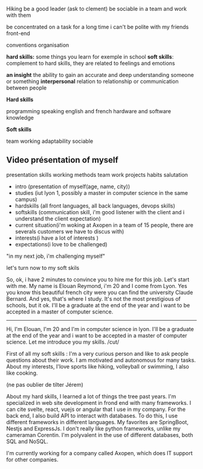 Hiking
be a good leader (ask to clement)
be sociable in a team and work with them

be concentrated on a task for a long time
i can't be polite with my friends
front-end


conventions
organisation

**hard skills:** some things you learn for exemple in school
**soft skills**: complement to hard skills, they are related to feelings and emotions

**an insight** the ability to gain an accurate and deep understanding someone or something
**interpersonal** relation to relationship or communication between people


**Hard skills**

programming 
speaking english and french
hardware and software knowledge

**Soft skills**

team working
adaptability
sociable

## Video présentation of myself

presentation
skills
working methods
team work
projects
habits
salutation


- intro (presentation of myself(age, name, city)) 
- studies (iut lyon 1, possibly a master in computer science in the same campus)
- hardskills (all front languages,  all back languages, devops skills)
- softskills (communication skill, i'm good listener with the client and i understand the client expectation)
- current situation(i'm woking at Axopen in a team of 15 people, there are severals customers we have to discus with)
- interests(i have a lot of interests )
- expectations(i love to be challenged)


"in my next job, i'm challenging myself"

let's turn now to my soft skils


So, ok, i have 2 minutes to convince you to hire me for this job.
Let's start with me. My name is Elouan Reymond, i'm 20 and I come from Lyon. Yes you know this beautiful french city were you can find the university Claude Bernard. And yes, that's where I study. It's not the most prestigious of schools, but it ok. I'll be a graduate at the end of the year and i want to be accepted in a master of computer science. 

--------------------------------------------

Hi, I'm Elouan, I'm 20 and I'm in computer science in lyon. I'll be a graduate at the end of the year and i want to be accepted in a master of computer science. Let me introduce you my skills. /cut/

First of all my soft skills : I'm a very curious person and like to ask people questions about their work. I am motivated and autonomous for many tasks. About my interests, I'love sports like hiking, volleyball or swimming, I also like cooking.

(ne pas oublier de tilter Jérem)

About my hard skills, I learned a lot of things the tree past years. I'm specialized in web site development in frond end with many frameworks. I can cite svelte, react, vuejs or angular that I use in my company. For the back end, I also build API to interact with databases. To do this, I use different frameworks in different languages. My favorites are SpringBoot, Nestjs and ExpressJs. I don't really like python frameworks, unlike my cameraman Corentin. I'm polyvalent in the use of different databases, both SQL and NoSQL.

I'm currently working for a company called Axopen, which does IT support for other companies. 






